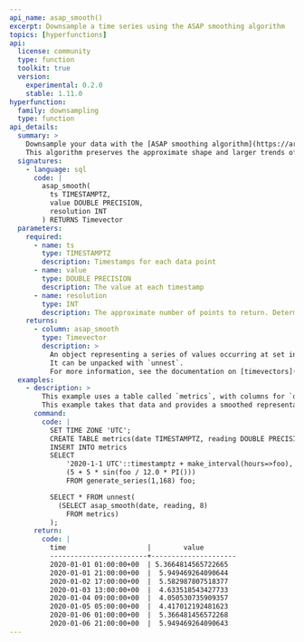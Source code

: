 ```yaml
---
api_name: asap_smooth()
excerpt: Downsample a time series using the ASAP smoothing algorithm
topics: [hyperfunctions]
api:
  license: community
  type: function
  toolkit: true
  version:
    experimental: 0.2.0
    stable: 1.11.0
hyperfunction:
  family: downsampling
  type: function
api_details:
  summary: >
    Downsample your data with the [ASAP smoothing algorithm](https://arxiv.org/pdf/1703.00983.pdf).
    This algorithm preserves the approximate shape and larger trends of the input data, while minimizing the local variance between points.
  signatures:
    - language: sql
      code: |
        asap_smooth(
          ts TIMESTAMPTZ,
          value DOUBLE PRECISION,
          resolution INT
        ) RETURNS Timevector
  parameters:
    required:
      - name: ts
        type: TIMESTAMPTZ
        description: Timestamps for each data point
      - name: value
        type: DOUBLE PRECISION
        description: The value at each timestamp
      - name: resolution
        type: INT
        description: The approximate number of points to return. Determines the horizontal resolution of the resulting graph.
    returns:
      - column: asap_smooth
        type: Timevector
        description: >
          An object representing a series of values occurring at set intervals from a starting time.
          It can be unpacked with `unnest`.
          For more information, see the documentation on [timevectors](/timescaledb/:currentVersion:/how-to-guides/hyperfunctions/function-pipelines/#timevectors).
  examples:
    - description: >
        This example uses a table called `metrics`, with columns for `date` and `reading`. The columns contain measurements that have been accumulated over a large interval of time.
        This example takes that data and provides a smoothed representation of approximately 10 points, but that still shows any anomalous readings:
      command:
        code: |
          SET TIME ZONE 'UTC';
          CREATE TABLE metrics(date TIMESTAMPTZ, reading DOUBLE PRECISION);
          INSERT INTO metrics
          SELECT
              '2020-1-1 UTC'::timestamptz + make_interval(hours=>foo),
              (5 + 5 * sin(foo / 12.0 * PI()))
              FROM generate_series(1,168) foo;

          SELECT * FROM unnest(
            (SELECT asap_smooth(date, reading, 8)
              FROM metrics)
          );
      return:
        code: |
          time                    |        value
          ------------------------+---------------------
          2020-01-01 01:00:00+00  | 5.3664814565722665
          2020-01-01 21:00:00+00  |  5.949469264090644
          2020-01-02 17:00:00+00  |  5.582987807518377
          2020-01-03 13:00:00+00  |  4.633518543427733
          2020-01-04 09:00:00+00  |  4.050530735909357
          2020-01-05 05:00:00+00  |  4.417012192481623
          2020-01-06 01:00:00+00  |  5.366481456572268
          2020-01-06 21:00:00+00  |  5.949469264090643
---
```



